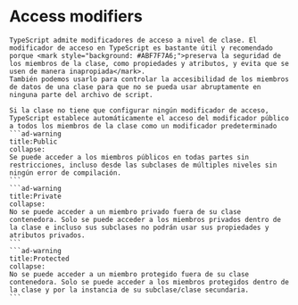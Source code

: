 <i class="time"></i>
<div class="head"><h1>Access modifiers</h1></div>

````ad-abstract
TypeScript admite modificadores de acceso a nivel de clase. El modificador de acceso en TypeScript es bastante útil y recomendado porque <mark style="background: #ABF7F7A6;">preserva la seguridad de los miembros de la clase, como propiedades y atributos, y evita que se usen de manera inapropiada</mark>. 
También podemos usarlo para controlar la accesibilidad de los miembros de datos de una clase para que no se pueda usar abruptamente en ninguna parte del archivo de script. 

Si la clase no tiene que configurar ningún modificador de acceso, TypeScript establece automáticamente el acceso del modificador público a todos los miembros de la clase como un modificador predeterminado
```ad-warning
title:Public
collapse:
Se puede acceder a los miembros públicos en todas partes sin restricciones, incluso desde las subclases de múltiples niveles sin ningún error de compilación.
```
```ad-warning
title:Private
collapse:
No se puede acceder a un miembro privado fuera de su clase contenedora. Solo se puede acceder a los miembros privados dentro de la clase e incluso sus subclases no podrán usar sus propiedades y atributos privados.
```
```ad-warning
title:Protected
collapse:
No se puede acceder a un miembro protegido fuera de su clase contenedora. Solo se puede acceder a los miembros protegidos dentro de la clase y por la instancia de su subclase/clase secundaria.
```
````
